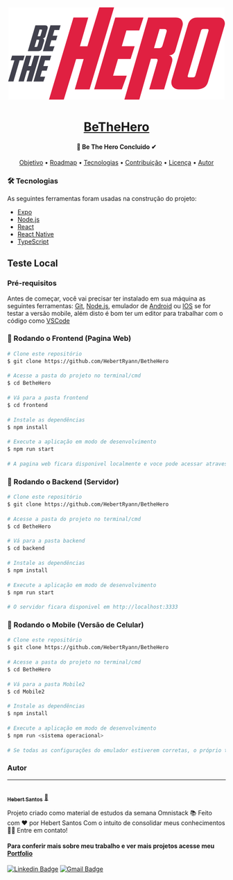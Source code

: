<h1 align="center">
  <img alt="BeTheHero" title="#BeTheHero" src="./frontend/src/assets/logo.svg" />
</h1>

<h1 align="center">
    <a href="https://hebertryann.github.io/react-gh-pages/#/">BeTheHero</a>
</h1>
<p align="center"Plataforma para auxiliar ongs a compartilhar seus casos, junto a versão mobile onde os usuario podem ver todos os casos de varias ongs e ajuda-lás</p>

<h4 align="center"> 
🚀 Be The Hero Concluido ✔
</h4>

<p align="center">
 <a href="#objetivo">Objetivo</a> •
 <a href="#roadmap">Roadmap</a> • 
 <a href="#tecnologias">Tecnologias</a> • 
 <a href="#contribuicao">Contribuição</a> • 
 <a href="#licenc-a">Licença</a> • 
 <a href="#autor">Autor</a>
</p>

### 🛠 Tecnologias

As seguintes ferramentas foram usadas na construção do projeto:

- [Expo](https://expo.io/)
- [Node.js](https://nodejs.org/en/)
- [React](https://pt-br.reactjs.org/)
- [React Native](https://reactnative.dev/)
- [TypeScript](https://www.typescriptlang.org/)

## Teste Local
### Pré-requisitos

Antes de começar, você vai precisar ter instalado em sua máquina as seguintes ferramentas:
[Git](https://git-scm.com), [Node.js](https://nodejs.org/en/), emulador de [Android](https://developer.android.com/studio?gclid=CjwKCAjw9aiIBhA1EiwAJ_GTStd8tz8foy4o_PDDNqiq8txvaezV85U-1nzzU-EYL_TIbn-5RmVYwxoCzwYQAvD_BwE&gclsrc=aw.ds) ou [IOS](https://developer.apple.com/xcode/) se for testar a versão mobile,
além disto é bom ter um editor para trabalhar com o código como [VSCode](https://code.visualstudio.com/)

### 🎲 Rodando o Frontend (Pagina Web)

```bash
# Clone este repositório
$ git clone https://github.com/HebertRyann/BetheHero

# Acesse a pasta do projeto no terminal/cmd
$ cd BetheHero

# Vá para a pasta frontend
$ cd frontend

# Instale as dependências
$ npm install

# Execute a aplicação em modo de desenvolvimento
$ npm run start

# A pagina web ficara disponivel localmente e voce pode acessar atraves de <http://localhost:3000>
```

### 🎲 Rodando o Backend (Servidor)

```bash
# Clone este repositório
$ git clone https://github.com/HebertRyann/BetheHero

# Acesse a pasta do projeto no terminal/cmd
$ cd BetheHero

# Vá para a pasta backend
$ cd backend

# Instale as dependências
$ npm install

# Execute a aplicação em modo de desenvolvimento
$ npm run start

# O servidor ficara disponivel em http://localhost:3333
```

### 🎲 Rodando o Mobile (Versão de Celular)

```bash
# Clone este repositório
$ git clone https://github.com/HebertRyann/BetheHero

# Acesse a pasta do projeto no terminal/cmd
$ cd BetheHero

# Vá para a pasta Mobile2
$ cd Mobile2

# Instale as dependências
$ npm install

# Execute a aplicação em modo de desenvolvimento
$ npm run <sistema operacional>

# Se todas as configurações do emulador estiverem corretas, o próprio terminal vai identificar o emulador e vai  automaticamente  iniciar e instalar o apk e outras dependências necessárias para utilizar o aplicativo, apos a instalação o aplicativo estará pronto para ser utilizado
```

### Autor
---

<a href="https://www.linkedin.com/in/hebertryansantos/">
 <img style="border-radius: 50%;" src="https://avatars.githubusercontent.com/u/58072948?v=4" width="100px;" alt=""/>
 <br />
 <sub><b>Hebert Santos</b></sub></a> <a href="https://www.linkedin.com/in/hebertryansantos/" title="Perfil">🚀</a>

Projeto criado como material de estudos da semana Omnistack 📚
Feito com ❤️ por Hebert Santos Com o intuito de consolidar meus conhecimentos 👋🏽 Entre em contato!
#### Para conferir mais sobre meu trabalho e ver mais projetos acesse meu [Portfolio](https://hebertryann.github.io/portfolio/)

[![Linkedin Badge](https://img.shields.io/badge/-Hebert-blue?style=flat-square&logo=Linkedin&logoColor=white&link=https://www.linkedin.com/in/hebertryansantos/)](https://www.linkedin.com/in/hebertryansantos/) 
[![Gmail Badge](https://img.shields.io/badge/-hebertryann40@gmail.com-c14438?style=flat-square&logo=Gmail&logoColor=white&link=mailto:hebertryann40@gmail.com)](mailto:hebertryann40@gmail.com)
